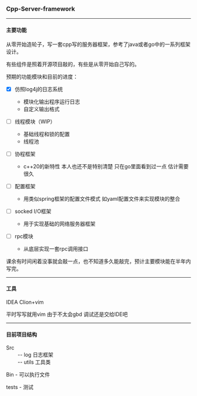 ### Cpp-Server-framework

---

#### 主要功能

从零开始造轮子，写一套cpp写的服务器框架，参考了java或者go中的一系列框架设计。

有些组件是照着开源项目敲的，有些是从零开始自己写的。

预期的功能模块和目前的进度：

- [x] 仿照log4j的日志系统 
  - 模块化输出程序运行日志
  - 自定义输出格式

- [ ] 线程模块（WIP）
  - 基础线程和锁的配置
  - 线程池
- [ ] 协程框架
  - c++20的新特性 本人也还不是特别清楚 只在go里面看到过一点 估计需要很久
- [ ] 配置框架
  - 用类似spring框架的配置文件模式 如yaml配置文件来实现模块的整合
- [ ] socked I/O框架
  - 用于实现基础的网络服务器框架
- [ ] rpc模块
  - 从底层实现一套rpc调用接口

课余有时间闲着没事就会敲一点，也不知道多久能敲完，预计主要模块能在半年内写完。

---

#### 工具

IDEA Clion+vim

平时写写就用vim 由于不太会gbd 调试还是交给IDE吧

---

#### 目前项目结构

Src      
&nbsp; &nbsp; &nbsp; &nbsp; -- log 日志框架     
&nbsp; &nbsp; &nbsp; &nbsp; -- utils 工具类    

Bin - 可以执行文件

tests - 测试
